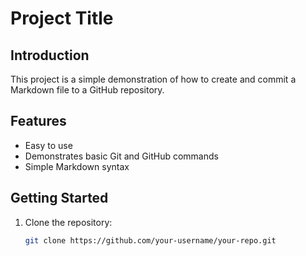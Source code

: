 # Project Title

## Introduction
This project is a simple demonstration of how to create and commit a Markdown file to a GitHub repository.

## Features
- Easy to use
- Demonstrates basic Git and GitHub commands
- Simple Markdown syntax

## Getting Started
1. Clone the repository:
   ```bash
   git clone https://github.com/your-username/your-repo.git